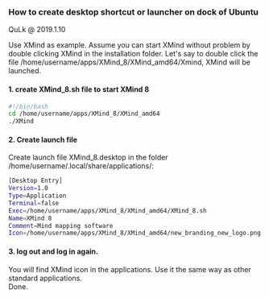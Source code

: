 ### How to create desktop shortcut or launcher on dock of Ubuntu
QuLk @ 2019.1.10

Use XMind as example. Assume you can start XMind without problem by double clicking XMind in the installation folder. Let's say to double click the file /home/username/apps/XMind_8/XMind_amd64/Xmind, XMind will be launched.

#### 1. create XMind_8.sh file to start XMind 8
```bash
#!/bin/bash
cd /home/username/apps/XMind_8/XMind_amd64
./XMind
```

#### 2. Create launch file
Create launch file XMind_8.desktop in the folder /home/username/.local/share/applications/:
```bash
[Desktop Entry]
Version=1.0
Type=Application
Terminal=false
Exec=/home/username/apps/XMind_8/XMind_amd64/XMind_8.sh
Name=XMind 8
Comment=Mind mapping software
Icon=/home/username/apps/XMind_8/XMind_amd64/new_branding_new_logo.png
```

#### 3. log out and log in again. 
You will find XMind icon in the applications. Use it the same way as other standard applications.    
Done.

